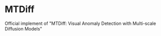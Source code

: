 # MTDiff
Official implement of "MTDiff: Visual Anomaly Detection with Multi-scale Diffusion Models"

